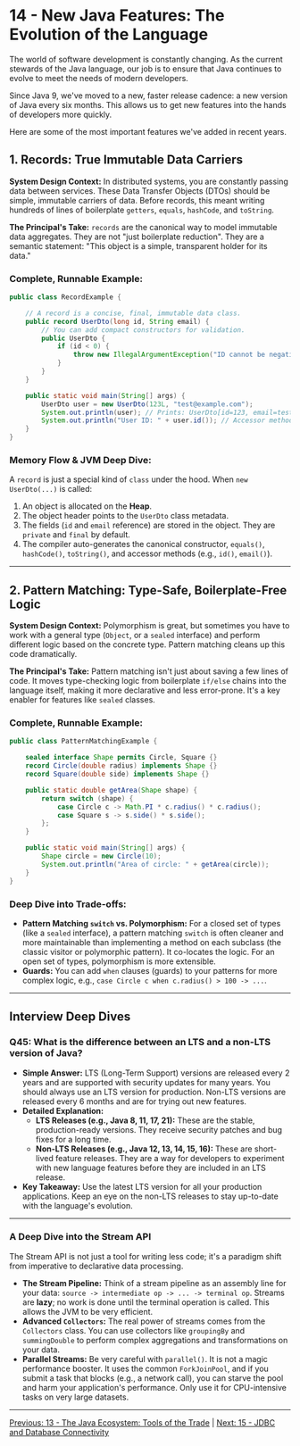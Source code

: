 # 14 - New Java Features: The Evolution of the Language

The world of software development is constantly changing. As the current stewards of the Java language, our job is to ensure that Java continues to evolve to meet the needs of modern developers.

Since Java 9, we've moved to a new, faster release cadence: a new version of Java every six months. This allows us to get new features into the hands of developers more quickly.

Here are some of the most important features we've added in recent years.

## 1. Records: True Immutable Data Carriers

**System Design Context:** In distributed systems, you are constantly passing data between services. These Data Transfer Objects (DTOs) should be simple, immutable carriers of data. Before records, this meant writing hundreds of lines of boilerplate `getters`, `equals`, `hashCode`, and `toString`.

**The Principal's Take:** `records` are the canonical way to model immutable data aggregates. They are not "just boilerplate reduction". They are a semantic statement: "This object is a simple, transparent holder for its data."

### Complete, Runnable Example:
```java
public class RecordExample {

    // A record is a concise, final, immutable data class.
    public record UserDto(long id, String email) {
        // You can add compact constructors for validation.
        public UserDto {
            if (id < 0) {
                throw new IllegalArgumentException("ID cannot be negative");
            }
        }
    }

    public static void main(String[] args) {
        UserDto user = new UserDto(123L, "test@example.com");
        System.out.println(user); // Prints: UserDto[id=123, email=test@example.com]
        System.out.println("User ID: " + user.id()); // Accessor method
    }
}
```

### Memory Flow & JVM Deep Dive:
A `record` is just a special kind of `class` under the hood. When `new UserDto(...)` is called:
1.  An object is allocated on the **Heap**.
2.  The object header points to the `UserDto` class metadata.
3.  The fields (`id` and `email` reference) are stored in the object. They are `private` and `final` by default.
4.  The compiler auto-generates the canonical constructor, `equals()`, `hashCode()`, `toString()`, and accessor methods (e.g., `id()`, `email()`).

---

## 2. Pattern Matching: Type-Safe, Boilerplate-Free Logic

**System Design Context:** Polymorphism is great, but sometimes you have to work with a general type (`Object`, or a `sealed` interface) and perform different logic based on the concrete type. Pattern matching cleans up this code dramatically.

**The Principal's Take:** Pattern matching isn't just about saving a few lines of code. It moves type-checking logic from boilerplate `if/else` chains into the language itself, making it more declarative and less error-prone. It's a key enabler for features like `sealed` classes.

### Complete, Runnable Example:
```java
public class PatternMatchingExample {

    sealed interface Shape permits Circle, Square {}
    record Circle(double radius) implements Shape {}
    record Square(double side) implements Shape {}

    public static double getArea(Shape shape) {
        return switch (shape) {
            case Circle c -> Math.PI * c.radius() * c.radius();
            case Square s -> s.side() * s.side();
        };
    }

    public static void main(String[] args) {
        Shape circle = new Circle(10);
        System.out.println("Area of circle: " + getArea(circle));
    }
}
```

### Deep Dive into Trade-offs:
*   **Pattern Matching `switch` vs. Polymorphism:** For a closed set of types (like a `sealed` interface), a pattern matching `switch` is often cleaner and more maintainable than implementing a method on each subclass (the classic visitor or polymorphic pattern). It co-locates the logic. For an open set of types, polymorphism is more extensible.
*   **Guards:** You can add `when` clauses (guards) to your patterns for more complex logic, e.g., `case Circle c when c.radius() > 100 -> ...`.

---
## Interview Deep Dives

### Q45: What is the difference between an LTS and a non-LTS version of Java?

*   **Simple Answer:** LTS (Long-Term Support) versions are released every 2 years and are supported with security updates for many years. You should always use an LTS version for production. Non-LTS versions are released every 6 months and are for trying out new features.
*   **Detailed Explanation:**
    *   **LTS Releases (e.g., Java 8, 11, 17, 21):** These are the stable, production-ready versions. They receive security patches and bug fixes for a long time.
    *   **Non-LTS Releases (e.g., Java 12, 13, 14, 15, 16):** These are short-lived feature releases. They are a way for developers to experiment with new language features before they are included in an LTS release.
*   **Key Takeaway:** Use the latest LTS version for all your production applications. Keep an eye on the non-LTS releases to stay up-to-date with the language's evolution.

---

### A Deep Dive into the Stream API

The Stream API is not just a tool for writing less code; it's a paradigm shift from imperative to declarative data processing.

*   **The Stream Pipeline:** Think of a stream pipeline as an assembly line for your data: `source -> intermediate op -> ... -> terminal op`. Streams are **lazy**; no work is done until the terminal operation is called. This allows the JVM to be very efficient.
*   **Advanced `Collectors`:** The real power of streams comes from the `Collectors` class. You can use collectors like `groupingBy` and `summingDouble` to perform complex aggregations and transformations on your data.
*   **Parallel Streams:** Be very careful with `parallel()`. It is not a magic performance booster. It uses the common `ForkJoinPool`, and if you submit a task that blocks (e.g., a network call), you can starve the pool and harm your application's performance. Only use it for CPU-intensive tasks on very large datasets.

---

[Previous: 13 - The Java Ecosystem: Tools of the Trade](../13-Java-Ecosystem/README.md) | [Next: 15 - JDBC and Database Connectivity](../15-JDBC/README.md)
